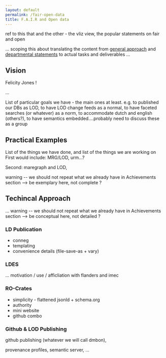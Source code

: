 ```yaml
---
layout: default
permalink: /fair-open-data
title: F.A.I.R and Open data
---
```



ref to this that and the other - the vliz view, the popular statements on fair and open

  ... scoping this about translating the content from [general approach](/open-science) and [departmental statements](/open-science-at-departments) to actual tasks and deliverables
  ...

## Vision <a name="vision"></a>

Felicity Jones ! 

  ...

List of particular goals we have - the main ones at least. e.g. to published our DBs as LOD, to have LOD change feeds as a normal, to have faceted searches (or whatever) as a norm, to accommodate dutch and english (others?), to have semantics embedded....probably need to discuss these as a group

## Practical Examples <a name="examples"></a>

List of the things we have done, and list of the things we are working on
First would include: MRG/LOD, urm...?

Second: maregraph and LOD, 


  warning -- we should not repeat what we already have in Achievements section  --> be exemplary here, not complete ?


## Techincal Approach <a name="technical"></a>
  ... 
  warning -- we should not repeat what we already have in Achievements section  --> be conceptual here, not detailed ?


### LD Publication <a name="lod"></a>
* conneg
* templating
* convenience details (file-save-as + vary) 


### LDES <a name="ldes"></a>

  ...
  motivation / use / afficliation with flanders and imec

### RO-Crates <a name="rocrate"></a>

* simplicity - flattened jsonld + schema.org
* authority
* mini website
* github combo


### Github & LOD Publishing <a name="github"></a>

github publishing (whatever we will call dmbon), 

provenance profiles, semantic server, ...